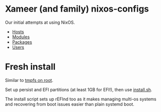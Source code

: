 # Xameer (and family) nixos-configs

Our initial attempts at using NixOS.

- [Hosts](hosts/#readme)
- [Modules](modules/#readme)
- [Packages](packages/#readme)
- [Users](users/#readme)

# Fresh install

Similar to [tmpfs on root](https://elis.nu/blog/2020/05/nixos-tmpfs-as-root/).

Set up persist and EFI partitions (at least 1GB for EFI!), then use [install.sh](scripts/install/install.sh).

The install script sets up rEFInd too as it makes managing multi-os systems and recovering from boot issues easier than plain systemd boot.
